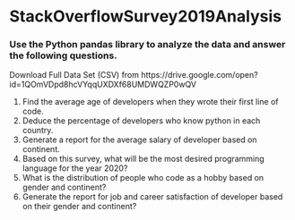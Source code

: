 # StackOverflowSurvey2019Analysis

<h3>Use the Python pandas library to analyze the data and answer the following questions.</h3>
Download Full Data Set (CSV) from https://drive.google.com/open?id=1QOmVDpd8hcVYqqUXDXf68UMDWQZP0wQV
<br>
<ol>
    <li>Find the average age of developers when they wrote their first line of code.</li>
    <li>Deduce the percentage of developers who know python in each country.</li>
    <li>Generate a report for the average salary of developer based on continent.</li>
    <li>Based on this survey, what will be the most desired programming language for the year 2020?</li>
    <li>What is the distribution of people who code as a hobby based on gender and continent?</li>
    <li>Generate the report for job and career satisfaction of developer based on their gender and continent?</li>
</ol>
